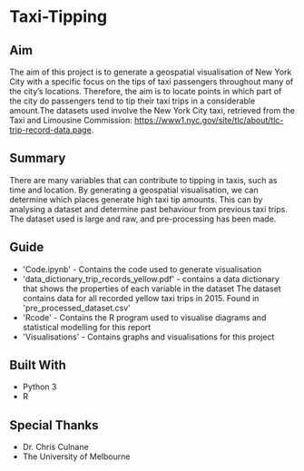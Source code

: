 # Taxi-Tipping
## Aim
The aim of this project is to generate a geospatial visualisation of New York City with a specific focus on the tips of taxi passengers throughout many of the city’s locations. Therefore, the aim is to locate points in which part of the city do passengers tend to tip their taxi trips in a considerable amount.The datasets used involve the New York City taxi, retrieved from the Taxi and Limousine Commission: https://www1.nyc.gov/site/tlc/about/tlc-trip-record-data.page.
## Summary
There are many variables that can contribute to tipping in taxis, such as time and location. By generating a geospatial visualisation, we can determine which places generate high taxi tip amounts. This can by analysing a dataset and determine past behaviour from previous taxi trips. The dataset used is large and raw, and pre-processing has been made.
## Guide
* 'Code.ipynb' - Contains the code used to generate visualisation
* 'data_dictionary_trip_records_yellow.pdf' - contains a data dictionary that shows the properties of each variable in the dataset
The dataset contains data for all recorded yellow taxi trips in 2015. Found in 'pre_processed_dataset.csv'
* 'Rcode' - Contains the R program used to visualise diagrams and statistical modelling for this report
* 'Visualisations' - Contains graphs and visualisations for this project
## Built With
* Python 3
* R
## Special Thanks
* Dr. Chris Culnane
* The University of Melbourne
